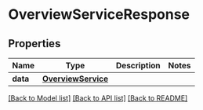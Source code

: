 # OverviewServiceResponse

## Properties
Name | Type | Description | Notes
------------ | ------------- | ------------- | -------------
**data** | [**OverviewService**](OverviewService.md) |  | 

[[Back to Model list]](../README.md#documentation-for-models) [[Back to API list]](../README.md#documentation-for-api-endpoints) [[Back to README]](../README.md)

